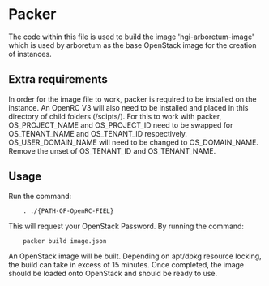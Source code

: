 # Packer
The code within this file is used to build the image 'hgi-arboretum-image' which
is used by arboretum as the base OpenStack image for the creation of instances.

## Extra requirements
In order for the image file to work, packer is required to be installed on the instance.
An OpenRC V3 will also need to be installed and placed in this directory of child folders (/scipts/).
For this to work with packer, OS_PROJECT_NAME and OS_PROJECT_ID need to be swapped for OS_TENANT_NAME
and OS_TENANT_ID respectively. OS_USER_DOMAIN_NAME will need to be changed to OS_DOMAIN_NAME. Remove
the unset of OS_TENANT_ID and OS_TENANT_NAME.

## Usage
Run the command:

        . ./{PATH-OF-OpenRC-FIEL}

This will request your OpenStack Password.
By running the command:

        packer build image.json

An OpenStack image will be built. Depending on apt/dpkg resource locking, the build
can take in excess of 15 minutes. Once completed, the image should be loaded onto
OpenStack and should be ready to use.
